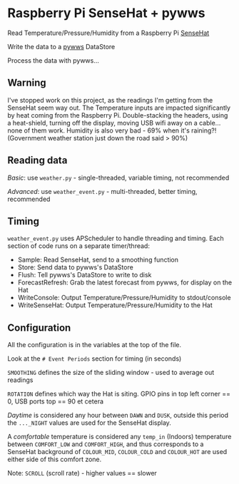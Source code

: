 # Raspberry Pi SenseHat + pywws
Read Temperature/Pressure/Humidity from a Raspberry Pi [SenseHat](https://www.raspberrypi.org/products/sense-hat/)

Write the data to a [pywws](https://github.com/jim-easterbrook/pywws) DataStore

Process the data with pywws...

## Warning
I've stopped work on this project, as the readings I'm getting from the SenseHat seem way out. The Temperature inputs are impacted significantly by heat coming from the Raspberry Pi. Double-stacking the headers, using a heat-shield, turning off the display, moving USB wifi away on a cable... none of them work. Humidity is also very bad - 69% when it's raining?! (Government weather station just down the road said > 90%)

## Reading data
*Basic*: use `weather.py` - single-threaded, variable timing, not recommended

*Advanced*: use `weather_event.py` - multi-threaded, better timing, recommended

## Timing
`weather_event.py` uses APScheduler to handle threading and timing. Each
section of code runs on a separate timer/thread:
* Sample: Read SenseHat, send to a smoothing function
* Store: Send data to pywws's DataStore
* Flush: Tell pywws's DataStore to write to disk
* ForecastRefresh: Grab the latest forecast from pywws, for display on the Hat
* WriteConsole: Output Temperature/Pressure/Humidity to stdout/console
* WriteSenseHat: Output Temperature/Pressure/Humidity to the Hat

## Configuration
All the configuration is in the variables at the top of the file.

Look at the `# Event Periods` section for timing (in seconds)

`SMOOTHING` defines the size of the sliding window - used to average out readings

`ROTATION` defines which way the Hat is siting. GPIO pins in top left corner == 0,
USB ports top == 90 et cetera

_Daytime_ is considered any hour between `DAWN` and `DUSK`, outside this period
the `..._NIGHT` values are used for the SenseHat display.

A _comfortable_ temperature is considered any `temp_in` (Indoors) temperature between `COMFORT_LOW` and `COMFORT_HIGH`, and thus corresponds to a SenseHat background of `COLOUR_MID`, `COLOUR_COLD` and `COLOUR_HOT` are used either side of this comfort zone.

Note: `SCROLL` (scroll rate) - higher values == slower
